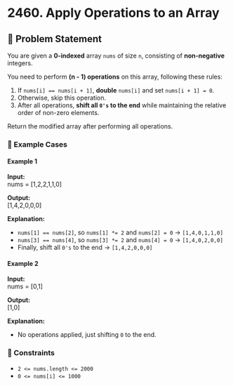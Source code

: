 
# 2460. Apply Operations to an Array  

## 📝 Problem Statement  
You are given a **0-indexed** array `nums` of size `n`, consisting of **non-negative** integers.  

You need to perform **(n - 1) operations** on this array, following these rules:  

1. If `nums[i] == nums[i + 1]`, **double** `nums[i]` and set `nums[i + 1] = 0`.  
2. Otherwise, skip this operation.  
3. After all operations, **shift all `0's` to the end** while maintaining the relative order of non-zero elements.  

Return the modified array after performing all operations.  

### 🔹 Example Cases  

#### **Example 1**  
**Input:**  
nums = [1,2,2,1,1,0]

**Output:**  
[1,4,2,0,0,0]

**Explanation:**  
- `nums[1] == nums[2]`, so `nums[1] *= 2` and `nums[2] = 0` → `[1,4,0,1,1,0]`  
- `nums[3] == nums[4]`, so `nums[3] *= 2` and `nums[4] = 0` → `[1,4,0,2,0,0]`  
- Finally, shift all `0's` to the end → `[1,4,2,0,0,0]`  

#### **Example 2**  
**Input:**  
nums = [0,1]

**Output:**  
[1,0]

**Explanation:**  
- No operations applied, just shifting `0` to the end.

### 🔹 Constraints  
- `2 <= nums.length <= 2000`  
- `0 <= nums[i] <= 1000`  
